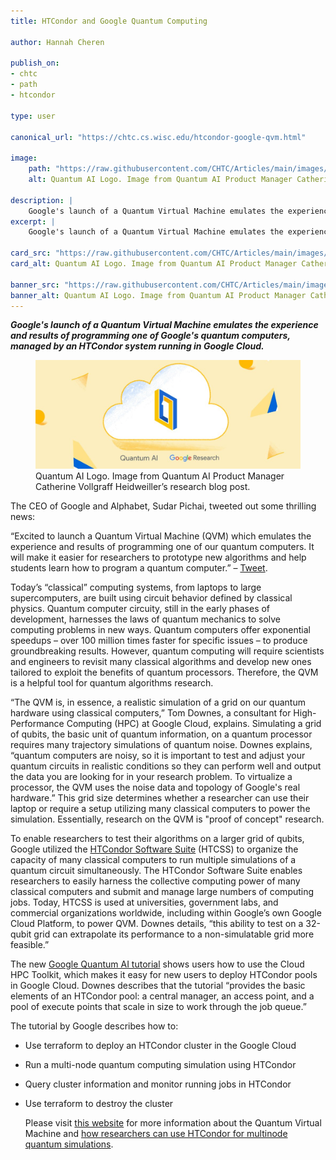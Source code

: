 ```yaml
---
title: HTCondor and Google Quantum Computing

author: Hannah Cheren

publish_on:
- chtc
- path
- htcondor

type: user

canonical_url: "https://chtc.cs.wisc.edu/htcondor-google-qvm.html"

image:
    path: "https://raw.githubusercontent.com/CHTC/Articles/main/images/google-qvm.jpg"
    alt: Quantum AI Logo. Image from Quantum AI Product Manager Catherine Vollgraff Heidweiller’s research blog post.

description: |
    Google's launch of a Quantum Virtual Machine emulates the experience and results of programming one of Google's quantum computers, managed by an HTCondor system running in Google Cloud.
excerpt: |
    Google's launch of a Quantum Virtual Machine emulates the experience and results of programming one of Google's quantum computers, managed by an HTCondor system running in Google Cloud.

card_src: "https://raw.githubusercontent.com/CHTC/Articles/main/images/google-qvm.jpg"
card_alt: Quantum AI Logo. Image from Quantum AI Product Manager Catherine Vollgraff Heidweiller’s research blog post.

banner_src: "https://raw.githubusercontent.com/CHTC/Articles/main/images/google-qvm.jpg"
banner_alt: Quantum AI Logo. Image from Quantum AI Product Manager Catherine Vollgraff Heidweiller’s research blog post.
---
```

  ***Google's launch of a Quantum Virtual Machine emulates the experience and results of programming one of Google's quantum computers, managed by an HTCondor system running in Google Cloud.***

  <figure>
  <img class="w-100" src="https://raw.githubusercontent.com/CHTC/Articles/main/images/google-qvm.jpg" alt="Quantum AI Logo. Image from Quantum AI Product Manager Catherine Vollgraff Heidweiller’s research blog post."/>
  <figcaption class="figure-caption">Quantum AI Logo. Image from Quantum AI Product Manager Catherine Vollgraff Heidweiller’s research blog post.<br/></figcaption>
</figure>

  The CEO of Google and Alphabet, Sudar Pichai, tweeted out some thrilling news:
 
  “Excited to launch a Quantum Virtual Machine (QVM) which emulates the experience and results of programming one of our quantum computers. It will make it easier for researchers to prototype new algorithms and help students learn how to program a quantum computer.” – [Tweet](https://twitter.com/sundarpichai/status/1549448858282774528).
 
  Today’s “classical” computing systems, from laptops to large supercomputers, are built using circuit behavior defined by classical physics. Quantum computer circuity, still in the early phases of development, harnesses the laws of quantum mechanics to solve computing problems in new ways. Quantum computers offer exponential speedups – over 100 million times faster for specific issues – to produce groundbreaking results. However, quantum computing will require scientists and engineers to revisit many classical algorithms and develop new ones tailored to exploit the benefits of quantum processors. Therefore, the QVM is a helpful tool for quantum algorithms research.
 
  “The QVM is, in essence, a realistic simulation of a grid on our quantum hardware using classical computers,” Tom Downes, a consultant for High-Performance Computing (HPC) at Google Cloud, explains. Simulating a grid of qubits, the basic unit of quantum information, on a quantum processor requires many trajectory simulations of quantum noise. Downes explains, “quantum computers are noisy, so it is important to test and adjust your quantum circuits in realistic conditions so they can perform well and output the data you are looking for in your research problem. To virtualize a processor, the QVM uses the noise data and topology of Google's real hardware.” This grid size determines whether a researcher can use their laptop or require a setup utilizing many classical computers to power the simulation. Essentially, research on the QVM is "proof of concept" research.
 
  To enable researchers to test their algorithms on a larger grid of qubits, Google utilized the [HTCondor Software Suite](https://htcondor.org) (HTCSS) to organize the capacity of many classical computers to run multiple simulations of a quantum circuit simultaneously. The HTCondor Software Suite enables researchers to easily harness the collective computing power of many classical computers and submit and manage large numbers of computing jobs. Today, HTCSS is used at universities, government labs, and commercial organizations worldwide, including within Google’s own Google Cloud Platform, to power QVM.  Downes details, “this ability to test on a 32-qubit grid can extrapolate its performance to a non-simulatable grid more feasible.”
 
  The new [Google Quantum AI tutorial](https://quantumai.google/qsim/tutorials/multinode) shows users how to use the Cloud HPC Toolkit, which makes it easy for new users to deploy HTCondor pools in Google Cloud. Downes describes that the tutorial “provides the basic elements of an HTCondor pool: a central manager, an access point, and a pool of execute points that scale in size to work through the job queue.”
 
  The tutorial by Google describes how to:
- Use terraform to deploy an HTCondor cluster in the Google Cloud
- Run a multi-node quantum computing simulation using HTCondor
- Query cluster information and monitor running jobs in HTCondor
- Use terraform to destroy the cluster

  Please visit [this website](https://blog.google/technology/research/our-new-quantum-virtual-machine-will-accelerate-research-and-help-people-learn-quantum-computing/) for more information about the Quantum Virtual Machine and [how researchers can use HTCondor for multinode quantum simulations](https://quantumai.google/qsim/tutorials/multinode).
